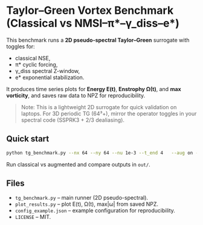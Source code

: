 # Taylor–Green Vortex Benchmark (Classical vs NMSI–π*–γ_diss–e*)

This benchmark runs a **2D pseudo-spectral Taylor–Green** surrogate with toggles for:
- classical NSE,
- π* cyclic forcing,
- γ_diss spectral Z-window,
- e* exponential stabilization.

It produces time series plots for **Energy E(t)**, **Enstrophy Ω(t)**, and **max vorticity**,
and saves raw data to NPZ for reproducibility.

> Note: This is a lightweight 2D surrogate for quick validation on laptops.
> For 3D periodic TG (64³+), mirror the operator toggles in your spectral code (SSPRK3 + 2/3 dealiasing).

## Quick start
```bash
python tg_benchmark.py --nx 64 --ny 64 --nu 1e-3 --t_end 4   --aug on --pi_amp 0.2 --pi_omega 2.0 --e_lambda 0.4 --e_alpha 0.2 --gamma0 0.6
```

Run classical vs augmented and compare outputs in `out/`.

## Files
- `tg_benchmark.py` – main runner (2D pseudo-spectral).
- `plot_results.py` – plot E(t), Ω(t), max|ω| from saved NPZ.
- `config_example.json` – example configuration for reproducibility.
- `LICENSE` – MIT.
